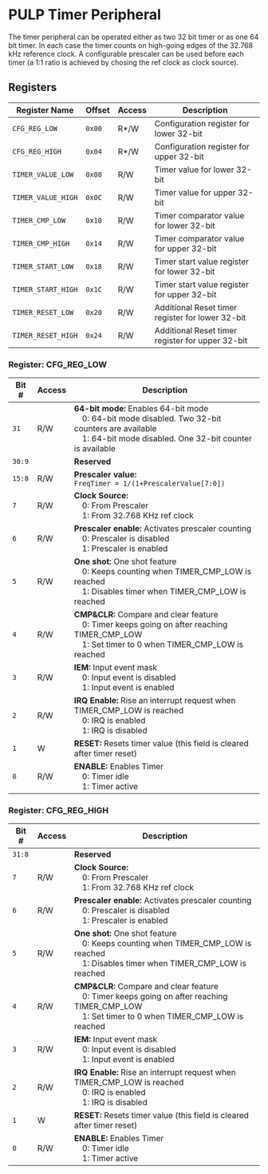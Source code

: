 # PULP Timer Peripheral

The timer peripheral can be operated either as two 32 bit timer or as one 64 bit timer. In each case the timer counts on high-going edges of the 32.768 kHz reference clock. A configurable prescaler can be used before each timer (a 1:1 ratio is achieved by chosing the ref clock as clock source).

## Registers

| Register Name      | Offset | Access | Description                                      |
|--------------------|--------|--------|--------------------------------------------------|
| `CFG_REG_LOW`      | `0x00` | R*/W   | Configuration register for lower 32-bit          |
| `CFG_REG_HIGH`     | `0x04` | R*/W   | Configuration register for upper 32-bit          |
| `TIMER_VALUE_LOW`  | `0x08` | R/W    | Timer value for lower 32-bit                     |
| `TIMER_VALUE_HIGH` | `0x0C` | R/W    | Timer value for upper 32-bit                     |
| `TIMER_CMP_LOW`    | `0x10` | R/W    | Timer comparator value for lower 32-bit          |
| `TIMER_CMP_HIGH`   | `0x14` | R/W    | Timer comparator value for upper 32-bit          |
| `TIMER_START_LOW`  | `0x18` | R/W    | Timer start value register for lower 32-bit      |
| `TIMER_START_HIGH` | `0x1C` | R/W    | Timer start value register for upper 32-bit      |
| `TIMER_RESET_LOW`  | `0x20` | R/W    | Additional Reset timer register for lower 32-bit |
| `TIMER_RESET_HIGH` | `0x24` | R/W    | Additional Reset timer register for upper 32-bit |

### Register: CFG_REG_LOW
| Bit #  | Access | Description |
|--------|--------|-------------|
| `31`   | R/W    | **64-bit mode:** Enables 64-bit mode<br>&emsp;0: 64-bit mode disabled. Two 32-bit counters are available<br>&emsp;1: 64-bit mode disabled. One 32-bit counter is available |
| `30:9` |        | **Reserved** |
| `15:8` | R/W    | **Prescaler value:**<br>`FreqTimer = 1/(1+PrescalerValue[7:0])` |
| `7`    | R/W    | **Clock Source:**<br>&emsp;0: From Prescaler<br>&emsp;1: From 32.768 KHz ref clock |
| `6`    | R/W    | **Prescaler enable:** Activates prescaler counting<br>&emsp;0: Prescaler is disabled<br>&emsp;1: Prescaler is enabled |
| `5`    | R/W    | **One shot:** One shot feature<br>&emsp;0: Keeps counting when TIMER_CMP_LOW is reached<br>&emsp;1: Disables timer when TIMER_CMP_LOW is reached |
| `4`    | R/W    | **CMP&CLR:** Compare and clear feature<br>&emsp;0: Timer keeps going on after reaching TIMER_CMP_LOW<br>&emsp;1: Set timer to 0 when TIMER_CMP_LOW is reached |
| `3`    | R/W    | **IEM:** Input event mask<br>&emsp;0: Input event is disabled<br>&emsp;1: Input event is enabled |
| `2`    | R/W    | **IRQ Enable:** Rise an interrupt request when TIMER_CMP_LOW is reached<br>&emsp;0: IRQ is enabled<br>&emsp;1: IRQ is disabled |
| `1`    | W      | **RESET:** Resets timer value (this field is cleared after timer reset) |
| `0`    | R/W    | **ENABLE:** Enables Timer<br>&emsp;0: Timer idle<br>&emsp;1: Timer active |

### Register: CFG_REG_HIGH
| Bit #  | Access | Description |
|--------|--------|-------------|
| `31:8` |        | **Reserved** |
| `7`    | R/W    | **Clock Source:**<br>&emsp;0: From Prescaler<br>&emsp;1: From 32.768 KHz ref clock |
| `6`    | R/W    | **Prescaler enable:** Activates prescaler counting<br>&emsp;0: Prescaler is disabled<br>&emsp;1: Prescaler is enabled |
| `5`    | R/W    | **One shot:** One shot feature<br>&emsp;0: Keeps counting when TIMER_CMP_LOW is reached<br>&emsp;1: Disables timer when TIMER_CMP_LOW is reached |
| `4`    | R/W    | **CMP&CLR:** Compare and clear feature<br>&emsp;0: Timer keeps going on after reaching TIMER_CMP_LOW<br>&emsp;1: Set timer to 0 when TIMER_CMP_LOW is reached |
| `3`    | R/W    | **IEM:** Input event mask<br>&emsp;0: Input event is disabled<br>&emsp;1: Input event is enabled |
| `2`    | R/W    | **IRQ Enable:** Rise an interrupt request when TIMER_CMP_LOW is reached<br>&emsp;0: IRQ is enabled<br>&emsp;1: IRQ is disabled |
| `1`    | W      | **RESET:** Resets timer value (this field is cleared after timer reset) |
| `0`    | R/W    | **ENABLE:** Enables Timer<br>&emsp;0: Timer idle<br>&emsp;1: Timer active |